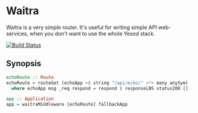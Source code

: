 # Waitra

Waitra is a very simple router.
It's useful for writing simple API web-services,
when you don't want to use the whole Yesod stack.

[![Build Status](https://travis-ci.org/futurice/waitra.svg?branch=master)](https://travis-ci.org/futurice/waitra)

## Synopsis

```hs
echoRoute :: Route
echoRoute = routeGet (echoApp <$ string "/api/echo/" <*> many anySym)
  where echoApp msg _req respond = respond $ responseLBS status200 [] (fromString msg)

app :: Application
app = waitraMiddleware [echoRoute] fallbackApp
```
